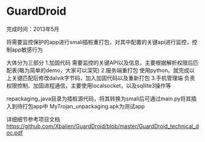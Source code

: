 GuardDroid
==========
完成时间：2013年5月

将需要监控保护的app进行smali插桩重打包，对其中配置的关键api进行监控，控制app敏感行为

大体分为三部分
1.加固代码
需要监控的关键API以及信息，主要根据解析权限后匹配表(略为简单的demo，大家可以深究)
2.服务端重打包
使用python。就完成以上关键匹配后修改dalvik字节码，加入加固代码以及重新打包
3.手机管理端
负责权限控制、加固进程通信，主要使用localsocket，以及sqllite3操作等

repackaging_java目录为插桩源代码，将其转换为smali后可通过main.py将其插入到待打包app中
MyTrojan_unpackaging.apk为测试app

详细细节参考项目文档 https://github.com/Xbalien/GuardDroid/blob/master/GuardDroid_technical_doc.pdf
